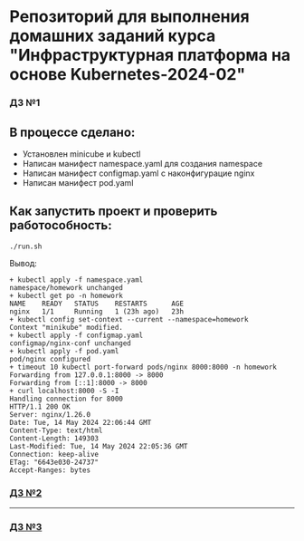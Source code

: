 # Репозиторий для выполнения домашних заданий курса "Инфраструктурная платформа на основе Kubernetes-2024-02" 

### ДЗ №1 ###

## В процессе сделано:
 - Установлен minicube и kubectl
 - Написан манифест  namespace.yaml для создания namespace 
 - Написан манифест configmap.yaml с наконфигурацие nginx
 - Написан манифест pod.yaml

## Как запустить проект и проверить работособность:
```./run.sh```

Вывод:
```
+ kubectl apply -f namespace.yaml
namespace/homework unchanged
+ kubectl get po -n homework
NAME    READY   STATUS    RESTARTS      AGE
nginx   1/1     Running   1 (23h ago)   23h
+ kubectl config set-context --current --namespace=homework
Context "minikube" modified.
+ kubectl apply -f configmap.yaml
configmap/nginx-conf unchanged
+ kubectl apply -f pod.yaml
pod/nginx configured
+ timeout 10 kubectl port-forward pods/nginx 8000:8000 -n homework
Forwarding from 127.0.0.1:8000 -> 8000
Forwarding from [::1]:8000 -> 8000
+ curl localhost:8000 -S -I
Handling connection for 8000
HTTP/1.1 200 OK
Server: nginx/1.26.0
Date: Tue, 14 May 2024 22:06:44 GMT
Content-Type: text/html
Content-Length: 149303
Last-Modified: Tue, 14 May 2024 22:05:36 GMT
Connection: keep-alive
ETag: "6643e030-24737"
Accept-Ranges: bytes
```

### [ДЗ №2](kubernetes-controllers/README.md)
---
### [ДЗ №3](kubernetes-networks/README.md)
